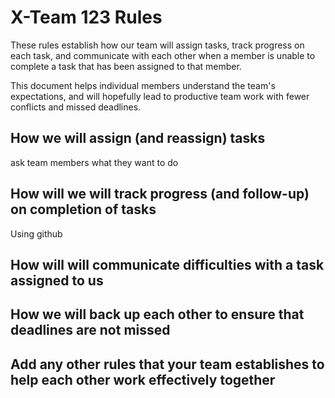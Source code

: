 # X-Team 123 Rules

These rules establish how our team will assign tasks,
track progress on each task, and communicate with each other 
when a member is unable to complete a task that has been assigned to that member.

This document helps individual members understand the team's expectations,
and will hopefully lead to productive team work with fewer conflicts
and missed deadlines.

## How we will assign (and reassign) tasks
ask team members what they want to do


## How will we will track progress (and follow-up) on completion of tasks
Using github


## How will will communicate difficulties with a task assigned to us



## How we will back up each other to ensure that deadlines are not missed



## Add any other rules that your team establishes to help each other work effectively together



